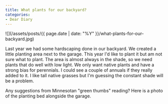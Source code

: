 ```yaml
---
title: What plants for our backyard?
categories:
- Dear Diary
---
```


![](/assets/posts/{{ page.date | date: "%Y" }}/what-plants-for-our-backyard.jpg)
  



Last year we had some hardscaping done in our backyard. We created a little planting area next to the garage. This year I'd like to plant it but am not sure what to plant.
The area is almost always in the shade, so we need plants that do well with low light. We only want native plants and have a strong bias for perennials. I could see a couple of annuals if they really added to it. I like tall native grasses but I'm guessing the constant shade will be a problem.

Any suggestions from Minnesotan "green thumbs" reading? Here is a photo of the planting bed alongside the garage.
